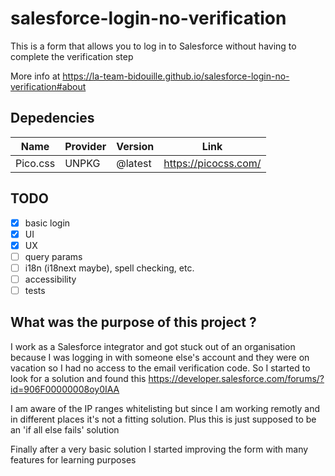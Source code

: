 # salesforce-login-no-verification

This is a form that allows you to log in to Salesforce without having to complete the verification step

More info at https://la-team-bidouille.github.io/salesforce-login-no-verification#about

## Depedencies

Name|Provider|Version|Link
---|---|---|---
Pico.css|UNPKG|@latest|https://picocss.com/

## TODO
- [x] basic login
- [x] UI
- [x] UX
- [ ] query params
- [ ] i18n (i18next maybe), spell checking, etc.
- [ ] accessibility
- [ ] tests

## What was the purpose of this project ?

I work as a Salesforce integrator and got stuck out of an organisation because I was logging in with someone else's account and they were on vacation so I had no access to the email verification code. So I started to look for a solution and found this https://developer.salesforce.com/forums/?id=906F00000008oy0IAA

I am aware of the IP ranges whitelisting but since I am working remotly and in different places it's not a fitting solution. Plus this is just supposed to be an 'if all else fails' solution

Finally after a very basic solution I started improving the form with many features for learning purposes
